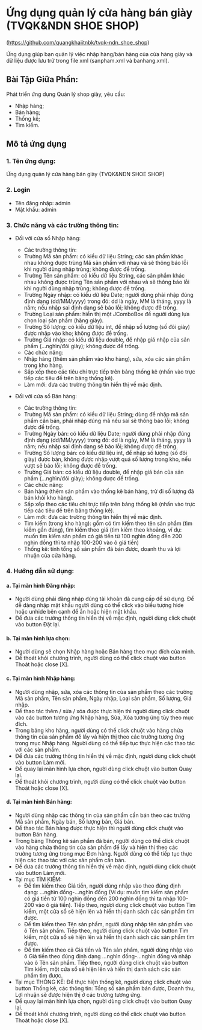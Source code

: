 # Ứng dụng quản lý cửa hàng bán giày (TVQK&NDN SHOE SHOP)
(https://github.com/quangkhaiitnbk/tvqk-ndn_shoe_shop)

Ứng dụng giúp bạn quản lý việc nhập hàng/bán hàng của cửa hàng giày và dữ liệu được lưu trữ trong file xml (sanpham.xml và banhang.xml).

## Bài Tập Giữa Phần:
Phát triển ứng dụng Quản lý shop giày, yêu cầu: 
- Nhập hàng;
- Bán hàng;
- Thống kê;
- Tìm kiếm.

## Mô tả ứng dụng
### 1. Tên ứng dụng:
Ứng dụng quản lý cửa hàng bán giày (TVQK&NDN SHOE SHOP)

### 2. Login
- Tên đăng nhập: admin
- Mật khẩu: admin

### 3. Chức năng và các trường thông tin:
- Đối với cửa sổ Nhập hàng:
	* Các trường thông tin:
	+ Trường Mã sản phẩm: có kiểu dữ liệu String; các sản phẩm khác nhau không được trùng Mã sản phẩm với nhau và sẽ thông báo lỗi khi người dùng nhập trùng; không được để trống.
	+ Trường Tên sản phẩm: có kiểu dữ liệu String, các sản phẩm khác nhau không được trùng Tên sản phẩm với nhau và sẽ thông báo lỗi khi người dùng nhập trùng; không được để trống.
	+ Trường Ngày nhập: có kiểu dữ liệu Date; người dùng phải nhập đúng định dạng (dd/MM/yyyy) trong đó: dd là ngày, MM là tháng, yyyy là năm; nếu nhập sai định dạng sẽ báo lỗi; không được để trống.
	+ Trường Loại sản phẩm: hiển thị một JComboBox để người dùng lựa chọn loại sản phẩm (hãng giày).
	+ Trường Số lượng: có kiểu dữ liệu int, để nhập số lượng (số đôi giày) được nhập vào kho; không được để trống.
	+ Trường Giá nhập: có kiểu dữ liệu double, để nhập giá nhập của sản phẩm (...nghìn/đôi giày); không được để trống.
	* Các chức năng:
	+ Nhập hàng (thêm sản phẩm vào kho hàng), sửa, xóa các sản phẩm trong kho hàng.
	+ Sắp xếp theo các tiêu chí trực tiếp trên bảng thống kê (nhấn vào trực tiếp các tiêu đề trên bảng thống kê).
	+ Làm mới: đưa các trường thông tin hiển thị về mặc định.

- Đối với cửa sổ Bán hàng:
	* Các trường thông tin:
	+ Trường Mã sản phẩm: có kiểu dữ liệu String; dùng để nhập mã sản phẩm cần bán, phải nhập đúng mã nếu sai sẽ thông báo lỗi; không được để trống.
	+ Trường Ngày bán: có kiểu dữ liệu Date; người dùng phải nhập đúng định dạng (dd/MM/yyyy) trong đó: dd là ngày, MM là tháng, yyyy là năm; nếu nhập sai định dạng sẽ báo lỗi; không được để trống.
	+ Trường Số lượng bán: có kiểu dữ liệu int, để nhập số lượng (số đôi giày) được bán, không được nhập vượt quá số lượng trong kho, nếu vượt sẽ báo lỗi; không được để trống.
	+ Trường Giá bán: có kiểu dữ liệu double, để nhập giá bán của sản phẩm (...nghìn/đôi giày); không được để trống.
	* Các chức năng:
	+ Bán hàng (thêm sản phẩm vào thống kê bán hàng, trừ đi số lượng đã bán khỏi kho hàng).
	+ Sắp xếp theo các tiêu chí trực tiếp trên bảng thống kê (nhấn vào trực tiếp các tiêu đề trên bảng thống kê).
	+ Làm mới: đưa các trường thông tin hiển thị về mặc định.
	+ Tìm kiếm (trong kho hàng): gồm có tìm kiếm theo tên sản phẩm (tìm kiếm gần đúng), tìm kiếm theo giá (tìm kiếm theo khoảng, ví dụ: muốn tìm kiếm sản phẩm có giá tiền từ 100 nghìn đồng đến 200 nghìn đồng thì ta nhập 100-200 vào ô giá tiền)
	+ Thống kê: tính tổng số sản phẩm đã bán được, doanh thu và lợi nhuận của cửa hàng.

### 4. Hướng dẫn sử dụng:
#### a. Tại màn hình Đăng nhập:
- Người dùng phải đăng nhập đúng tài khoản đã cung cấp để sử dụng. Để dễ dàng nhập mật khẩu người dùng có thể click vào biểu tượng hide hoặc unhide bên cạnh để ẩn hoặc hiện mật khẩu.
- Để đưa các trường thông tin hiển thị về mặc định, người dùng click chuột vào button Đặt lại.

#### b. Tại màn hình lựa chọn:
- Người dùng sẽ chọn Nhập hàng hoặc Bán hàng theo mục đích của mình.
- Để thoát khỏi chương trình, người dùng có thể click chuột vào button Thoát hoặc close [X].

#### c. Tại màn hình Nhập hàng:
- Người dùng nhập, sửa, xóa các thông tin của sản phẩm theo các trường Mã sản phẩm, Tên sản phẩm, Ngày nhập, Loại sản phẩm, Số lượng, Giá nhập.
- Để thao tác thêm / sửa / xóa được thực hiện thì người dùng click chuột vào các button tương ứng Nhập hàng, Sửa, Xóa tương ứng tùy theo mục đích.
- Trong bảng kho hàng, người dùng có thể click chuột vào hàng chứa thông tin của sản phẩm để lấy và hiện thị theo các trường tương ứng trong mục Nhập hàng. Người dùng có thể tiếp tục thực hiện các thao tác với các sản phẩm.
- Để đưa các trường thông tin hiển thị về mặc định, người dùng click chuột vào button Làm mới.
- Để quay lại màn hình lựa chọn, người dùng click chuột vào button Quay lại.
- Để thoát khỏi chương trình, người dùng có thể click chuột vào button Thoát hoặc close [X].

#### d. Tại màn hình Bán hàng:
- Người dùng nhập các thông tin của sản phẩm cần bán theo các trường Mã sản phẩm, Ngày bán, Số lượng bán, Giá bán.
- Để thao tác Bán hàng được thực hiện thì người dùng click chuột vào button Bán hàng.
- Trong bảng Thống kê sản phẩm đã bán, người dùng có thể click chuột vào hàng chứa thông tin của sản phẩm để lấy và hiện thị theo các trường tương ứng trong mục Đơn hàng. Người dùng có thể tiếp tục thực hiện các thao tác với các sản phẩm cần bán.
- Để đưa các trường thông tin hiển thị về mặc định, người dùng click chuột vào button Làm mới.
- Tại mục TÌM KIẾM:
	+ Để tìm kiếm theo Giá tiền, người dùng nhập vào theo đúng định dạng: ...nghìn đồng-...nghìn đồng (Ví dụ: muốn tìm kiếm sản phẩm có giá tiền từ 100 nghìn đồng đến 200 nghìn đồng thì ta nhập 100-200 vào ô giá tiền). Tiếp theo, người dùng click chuột vào button Tìm kiếm, một cửa sổ sẽ hiện lên và hiển thị danh sách các sản phẩm tìm được.
	+ Để tìm kiếm theo Tên sản phẩm, người dùng nhập tên sản phẩm vào ô Tên sản phẩm. Tiếp theo, người dùng click chuột vào button Tìm kiếm, một cửa sổ sẽ hiện lên và hiển thị danh sách các sản phẩm tìm được.
	+ Để tìm kiếm theo cả Giá tiền và Tên sản phẩm, người dùng nhập vào ô Giá tiền theo đúng định dạng ...nghìn đồng-...nghìn đồng và nhập vào ô Tên sản phẩm. Tiếp theo, người dùng click chuột vào button Tìm kiếm, một cửa sổ sẽ hiện lên và hiển thị danh sách các sản phẩm tìm được.
- Tại mục THỐNG KÊ: Để thực hiện thống kê, người dùng click chuột vào button Thống kê, các thông tin: Tổng số sản phẩm bán được, Doanh thu, Lợi nhuận sẽ được hiện thị ở các trường tương ứng.
- Để quay lại màn hình lựa chọn, người dùng click chuột vào button Quay lại.
- Để thoát khỏi chương trình, người dùng có thể click chuột vào button Thoát hoặc close [X].
